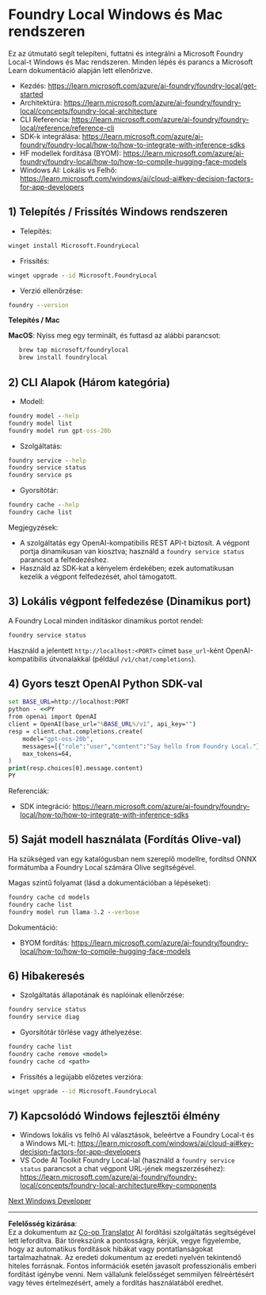 <!--
CO_OP_TRANSLATOR_METADATA:
{
  "original_hash": "ba4a0e432e3b6bfed9026383b0b56cf4",
  "translation_date": "2025-10-02T14:06:57+00:00",
  "source_file": "Module07/foundrylocal.md",
  "language_code": "hu"
}
-->
# Foundry Local Windows és Mac rendszeren

Ez az útmutató segít telepíteni, futtatni és integrálni a Microsoft Foundry Local-t Windows és Mac rendszeren. Minden lépés és parancs a Microsoft Learn dokumentáció alapján lett ellenőrizve.

- Kezdés: https://learn.microsoft.com/azure/ai-foundry/foundry-local/get-started
- Architektúra: https://learn.microsoft.com/azure/ai-foundry/foundry-local/concepts/foundry-local-architecture
- CLI Referencia: https://learn.microsoft.com/azure/ai-foundry/foundry-local/reference/reference-cli
- SDK-k integrálása: https://learn.microsoft.com/azure/ai-foundry/foundry-local/how-to/how-to-integrate-with-inference-sdks
- HF modellek fordítása (BYOM): https://learn.microsoft.com/azure/ai-foundry/foundry-local/how-to/how-to-compile-hugging-face-models
- Windows AI: Lokális vs Felhő: https://learn.microsoft.com/windows/ai/cloud-ai#key-decision-factors-for-app-developers

## 1) Telepítés / Frissítés Windows rendszeren

- Telepítés:
```cmd
winget install Microsoft.FoundryLocal
```
- Frissítés:
```cmd
winget upgrade --id Microsoft.FoundryLocal
```
- Verzió ellenőrzése:
```cmd
foundry --version
```
     
**Telepítés / Mac**

**MacOS**: 
Nyiss meg egy terminált, és futtasd az alábbi parancsot:
```bash
   brew tap microsoft/foundrylocal
   brew install foundrylocal
```

## 2) CLI Alapok (Három kategória)

- Modell:
```cmd
foundry model --help
foundry model list
foundry model run gpt-oss-20b
```
- Szolgáltatás:
```cmd
foundry service --help
foundry service status
foundry service ps
```
- Gyorsítótár:
```cmd
foundry cache --help
foundry cache list
```

Megjegyzések:
- A szolgáltatás egy OpenAI-kompatibilis REST API-t biztosít. A végpont portja dinamikusan van kiosztva; használd a `foundry service status` parancsot a felfedezéshez.
- Használd az SDK-kat a kényelem érdekében; ezek automatikusan kezelik a végpont felfedezését, ahol támogatott.

## 3) Lokális végpont felfedezése (Dinamikus port)

A Foundry Local minden indításkor dinamikus portot rendel:
```cmd
foundry service status
```
Használd a jelentett `http://localhost:<PORT>` címet `base_url`-ként OpenAI-kompatibilis útvonalakkal (például `/v1/chat/completions`).

## 4) Gyors teszt OpenAI Python SDK-val

```cmd
set BASE_URL=http://localhost:PORT
python - <<PY
from openai import OpenAI
client = OpenAI(base_url="%BASE_URL%/v1", api_key="")
resp = client.chat.completions.create(
    model="gpt-oss-20b",
    messages=[{"role":"user","content":"Say hello from Foundry Local."}],
    max_tokens=64,
)
print(resp.choices[0].message.content)
PY
```
Referenciák:
- SDK integráció: https://learn.microsoft.com/azure/ai-foundry/foundry-local/how-to/how-to-integrate-with-inference-sdks

## 5) Saját modell használata (Fordítás Olive-val)

Ha szükséged van egy katalógusban nem szereplő modellre, fordítsd ONNX formátumba a Foundry Local számára Olive segítségével.

Magas szintű folyamat (lásd a dokumentációban a lépéseket):
```cmd
foundry cache cd models
foundry cache list
foundry model run llama-3.2 --verbose
```
Dokumentáció:
- BYOM fordítás: https://learn.microsoft.com/azure/ai-foundry/foundry-local/how-to/how-to-compile-hugging-face-models

## 6) Hibakeresés

- Szolgáltatás állapotának és naplóinak ellenőrzése:
```cmd
foundry service status
foundry service diag
```
- Gyorsítótár törlése vagy áthelyezése:
```cmd
foundry cache list
foundry cache remove <model>
foundry cache cd <path>
```
- Frissítés a legújabb előzetes verzióra:
```cmd
winget upgrade --id Microsoft.FoundryLocal
```

## 7) Kapcsolódó Windows fejlesztői élmény

- Windows lokális vs felhő AI választások, beleértve a Foundry Local-t és a Windows ML-t:
  https://learn.microsoft.com/windows/ai/cloud-ai#key-decision-factors-for-app-developers
- VS Code AI Toolkit Foundry Local-lal (használd a `foundry service status` parancsot a chat végpont URL-jének megszerzéséhez):
  https://learn.microsoft.com/azure/ai-foundry/foundry-local/concepts/foundry-local-architecture#key-components

[Next Windows Developer](./windowdeveloper.md)

---

**Felelősség kizárása**:  
Ez a dokumentum az [Co-op Translator](https://github.com/Azure/co-op-translator) AI fordítási szolgáltatás segítségével lett lefordítva. Bár törekszünk a pontosságra, kérjük, vegye figyelembe, hogy az automatikus fordítások hibákat vagy pontatlanságokat tartalmazhatnak. Az eredeti dokumentum az eredeti nyelvén tekintendő hiteles forrásnak. Fontos információk esetén javasolt professzionális emberi fordítást igénybe venni. Nem vállalunk felelősséget semmilyen félreértésért vagy téves értelmezésért, amely a fordítás használatából eredhet.